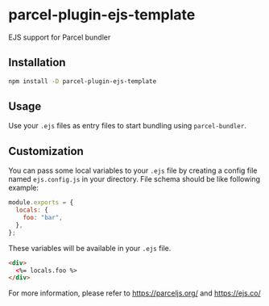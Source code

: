 # parcel-plugin-ejs-template

EJS support for Parcel bundler

## Installation

```bash
npm install -D parcel-plugin-ejs-template
```

## Usage

Use your `.ejs` files as entry files to start bundling using `parcel-bundler`.

## Customization

You can pass some local variables to your `.ejs` file by creating a config file named `ejs.config.js` in your directory. File schema should be like following example:

```js
module.exports = {
  locals: {
    foo: "bar",
  },
};
```

These variables will be available in your `.ejs` file.

```html
<div>
  <%= locals.foo %>
</div>
```

For more information, please refer to https://parceljs.org/ and https://ejs.co/
